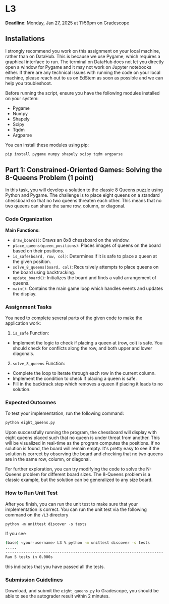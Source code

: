 # L3

**Deadline**: Monday, Jan 27, 2025 at 11:59pm on Gradescope

## Installations

I strongly recommend you work on this assignment on your local machine, rather than on DataHub. This is because we use Pygame, which requires a graphical interface to run. The terminal on DataHub does not let you directly open a window for Pygame and it may not work on Jupyter notebooks either. If there are any technical issues with running the code on your local machine, please reach out to us on EdStem as soon as possible and we can help you troubleshoot.

Before running the script, ensure you have the following modules installed on your system:

* Pygame
* Numpy
* Shapely
* Scipy
* Tqdm
* Argparse

You can install these modules using pip:

```bash
pip install pygame numpy shapely scipy tqdm argparse
```

## Part 1: Constrained-Oriented Games: Solving the 8-Queens Problem (1 point)

In this task, you will develop a solution to the classic 8 Queens puzzle using Python and Pygame. The challenge is to place eight queens on a standard chessboard so that no two queens threaten each other. This means that no two queens can share the same row, column, or diagonal.

### Code Organization

**Main Functions:**
* `draw_board()`: Draws an 8x8 chessboard on the window.
* `place_queens(queen_positions)`: Places images of queens on the board based on their positions.
* `is_safe(board, row, col)`: Determines if it is safe to place a queen at the given position.
* `solve_8_queens(board, col)`: Recursively attempts to place queens on the board using backtracking.
* `update_board()`: Initializes the board and finds a valid arrangement of queens.
* `main()`: Contains the main game loop which handles events and updates the display.

### Assignment Tasks

You need to complete several parts of the given code to make the application work:

1. `is_safe` Function: 
  * Implement the logic to check if placing a queen at (row, col) is safe. You should check for conflicts along the row, and both upper and lower diagonals.
2. `solve_8_queens` Function:
  * Complete the loop to iterate through each row in the current column.
  * Implement the condition to check if placing a queen is safe.
  * Fill in the backtrack step which removes a queen if placing it leads to no solution.

### Expected Outcomes

To test your implementation, run the following command:

```bash
python eight_queens.py
```

Upon successfully running the program, the chessboard will display with eight queens placed such that no queen is under threat from another. This will be visualized in real-time as the program computes the positions. If no solution is found, the board will remain empty. It's pretty easy to see if the solution is correct by observing the board and checking that no two queens are in the same row, column, or diagonal.

For further exploration, you can try modifying the code to solve the N-Queens problem for different board sizes. The 8-Queens problem is a classic example, but the solution can be generalized to any size board.

### How to Run Unit Test

After you finish, you can run the unit test to make sure that your implementation is correct. You can run the unit test via the following command on the `/L3` directory

```py
python -m unittest discover -s tests
```

If you see

```bash
(base) <your-username> L3 % python -m unittest discover -s tests
.....
----------------------------------------------------------------------
Ran 5 tests in 0.000s
```

this indicates that you have passed all the tests.


### Submission Guidelines

Download, and submit the `eight_queens.py` to Gradescope, you should be able to see the autograder result within 2 minutes.